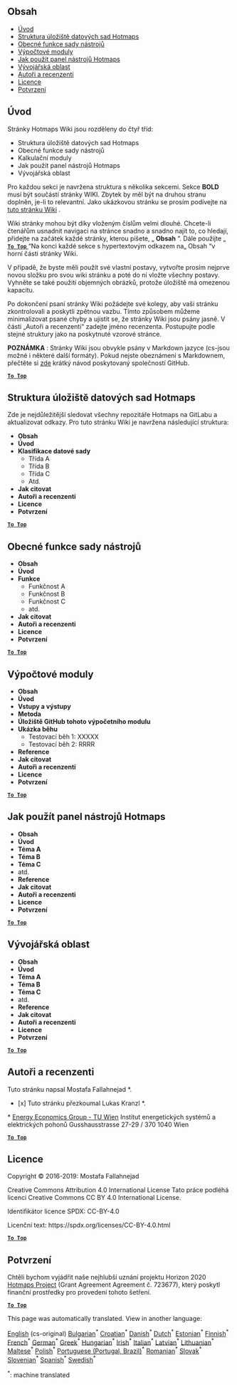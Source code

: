 <h2> Obsah </h2><ul><li> <a href="#Introduction">Úvod</a> </li><li> <a href="#Hotmaps-data-set-repository-structure">Struktura úložiště datových sad Hotmaps</a> </li><li> <a href="#General-functionalities-of-the-toolbox">Obecné funkce sady nástrojů</a> </li><li> <a href="#Calculation-modules">Výpočtové moduly</a> </li><li> <a href="#How-to-apply-the-Hotmaps-toolbox">Jak použít panel nástrojů Hotmaps</a> </li><li> <a href="#Developers-area">Vývojářská oblast</a> </li><li> <a href="#authors-and-reviewers">Autoři a recenzenti</a> </li><li> <a href="#license">Licence</a> </li><li> <a href="#acknowledgement">Potvrzení</a> </li></ul><h2> Úvod </h2><p> Stránky Hotmaps Wiki jsou rozděleny do čtyř tříd: </p><ul><li> Struktura úložiště datových sad Hotmaps </li><li> Obecné funkce sady nástrojů </li><li> Kalkulační moduly </li><li> Jak použít panel nástrojů Hotmaps </li><li> Vývojářská oblast </li></ul><p> Pro každou sekci je navržena struktura s několika sekcemi. Sekce <strong>BOLD</strong> musí být součástí stránky WIKI. Zbytek by měl být na druhou stranu doplněn, je-li to relevantní. Jako ukázkovou stránku se prosím podívejte na <a href="https://github.com/HotMaps/hotmaps_wiki/wiki/CM-District-heating-potential-user-defined-thresholds">tuto stránku Wiki</a> . </p><p> Wiki stránky mohou být díky vloženým číslům velmi dlouhé. Chcete-li čtenářům usnadnit navigaci na stránce snadno a snadno najít to, co hledají, přidejte na začátek každé stránky, kterou píšete, „ <strong>Obsah</strong> “. Dále použijte „ <ins> <code><strong><a href="#table-of-contents">To Top</a></strong></code> </ins> “Na konci každé sekce s hypertextovým odkazem na„ Obsah “v horní části stránky Wiki. </p><p> V případě, že byste měli použít své vlastní postavy, vytvořte prosím nejprve novou složku pro svou wiki stránku a poté do ní vložte všechny postavy. Vyhněte se také použití objemných obrázků, protože úložiště má omezenou kapacitu. </p><p> Po dokončení psaní stránky Wiki požádejte své kolegy, aby vaši stránku zkontrolovali a poskytli zpětnou vazbu. Tímto způsobem můžeme minimalizovat psané chyby a ujistit se, že stránky Wiki jsou psány jasně. V části „Autoři a recenzenti“ zadejte jméno recenzenta. Postupujte podle stejné struktury jako na poskytnuté vzorové stránce. </p><p> <strong>POZNÁMKA</strong> : Stránky Wiki jsou obvykle psány v Markdown jazyce (cs-jsou možné i některé další formáty). Pokud nejste obeznámeni s Markdownem, přečtěte si <a href="https://guides.github.com/features/mastering-markdown/">zde</a> krátký návod poskytovaný společností GitHub. </p><p><ins> <code><strong><a href="#table-of-contents">To Top</a></strong></code> </ins> </p><h2> Struktura úložiště datových sad Hotmaps </h2><p> Zde je nejdůležitější sledovat všechny repozitáře Hotmaps na GitLabu a aktualizovat odkazy. Pro tuto stránku Wiki je navržena následující struktura: </p><ul><li> <strong>Obsah</strong> </li><li> <strong>Úvod</strong> </li><li> <strong>Klasifikace datové sady</strong> <ul><li> Třída A </li><li> Třída B </li><li> Třída C </li><li> Atd. </li></ul></li><li> <strong>Jak citovat</strong> </li><li> <strong>Autoři a recenzenti</strong> </li><li> <strong>Licence</strong> </li><li> <strong>Potvrzení</strong> </li></ul><p><ins> <code><strong><a href="#table-of-contents">To Top</a></strong></code> </ins> </p><h2> Obecné funkce sady nástrojů </h2><ul><li> <strong>Obsah</strong> </li><li> <strong>Úvod</strong> </li><li> <strong>Funkce</strong> <ul><li> Funkčnost A </li><li> Funkčnost B </li><li> Funkčnost C </li><li> atd. </li></ul></li><li> <strong>Jak citovat</strong> </li><li> <strong>Autoři a recenzenti</strong> </li><li> <strong>Licence</strong> </li><li> <strong>Potvrzení</strong> </li></ul><p><ins> <code><strong><a href="#table-of-contents">To Top</a></strong></code> </ins> </p><h2> Výpočtové moduly </h2><ul><li> <strong>Obsah</strong> </li><li> <strong>Úvod</strong> </li><li> <strong>Vstupy a výstupy</strong> </li><li> <strong>Metoda</strong> </li><li> <strong>Úložiště GitHub tohoto výpočetního modulu</strong> </li><li> <strong>Ukázka běhu</strong> <ul><li> Testovací běh 1: XXXXX </li><li> Testovací běh 2: RRRR </li></ul></li><li> <strong>Reference</strong> </li><li> <strong>Jak citovat</strong> </li><li> <strong>Autoři a recenzenti</strong> </li><li> <strong>Licence</strong> </li><li> <strong>Potvrzení</strong> </li></ul><p><ins> <code><strong><a href="#table-of-contents">To Top</a></strong></code> </ins> </p><h2> Jak použít panel nástrojů Hotmaps </h2><ul><li> <strong>Obsah</strong> </li><li> <strong>Úvod</strong> </li><li> <strong>Téma A</strong> </li><li> <strong>Téma B</strong> </li><li> <strong>Téma C</strong> </li><li> atd. </li><li> <strong>Reference</strong> </li><li> <strong>Jak citovat</strong> </li><li> <strong>Autoři a recenzenti</strong> </li><li> <strong>Licence</strong> </li><li> <strong>Potvrzení</strong> </li></ul><p><ins> <code><strong><a href="#table-of-contents">To Top</a></strong></code> </ins> </p><h2> Vývojářská oblast </h2><ul><li> <strong>Obsah</strong> </li><li> <strong>Úvod</strong> </li><li> <strong>Téma A</strong> </li><li> <strong>Téma B</strong> </li><li> <strong>Téma C</strong> </li><li> atd. </li><li> <strong>Reference</strong> </li><li> <strong>Jak citovat</strong> </li><li> <strong>Autoři a recenzenti</strong> </li><li> <strong>Licence</strong> </li><li> <strong>Potvrzení</strong> </li></ul><p><ins> <code><strong><a href="#table-of-contents">To Top</a></strong></code> </ins> </p><h2> Autoři a recenzenti </h2><p> Tuto stránku napsal Mostafa Fallahnejad *. </p><ul><li> [x] Tuto stránku přezkoumal Lukas Kranzl *. </li></ul><p> * <a href="https://eeg.tuwien.ac.at/">Energy Economics Group - TU Wien</a> Institut energetických systémů a elektrických pohonů Gusshausstrasse 27-29 / 370 1040 Wien </p><p><ins> <code><strong><a href="#table-of-contents">To Top</a></strong></code> </ins> </p><h2> Licence </h2><p> Copyright © 2016-2019: Mostafa Fallahnejad </p><p> Creative Commons Attribution 4.0 International License Tato práce podléhá licenci Creative Commons CC BY 4.0 International License. </p><p> Identifikátor licence SPDX: CC-BY-4.0 </p><p> Licenční text: https://spdx.org/licenses/CC-BY-4.0.html </p><p><ins> <code><strong><a href="#table-of-contents">To Top</a></strong></code> </ins> </p><h2> Potvrzení </h2><p> Chtěli bychom vyjádřit naše nejhlubší uznání projektu Horizon 2020 <a href="https://www.hotmaps-project.eu">Hotmaps Project</a> (Grant Agreement Agreement č. 723677), který poskytl finanční prostředky pro provedení tohoto šetření. </p><p><ins> <code><strong><a href="#table-of-contents">To Top</a></strong></code> </ins> </p>

This page was automatically translated. View in another language:

[English](en-Guidelines-for-writing-a-Hotmaps-Wiki-page) (cs-original) [Bulgarian](bg-Guidelines-for-writing-a-Hotmaps-Wiki-page)<sup>\*</sup> [Croatian](hr-Guidelines-for-writing-a-Hotmaps-Wiki-page)<sup>\*</sup>  [Danish](da-Guidelines-for-writing-a-Hotmaps-Wiki-page)<sup>\*</sup> [Dutch](nl-Guidelines-for-writing-a-Hotmaps-Wiki-page)<sup>\*</sup> [Estonian](et-Guidelines-for-writing-a-Hotmaps-Wiki-page)<sup>\*</sup> [Finnish](fi-Guidelines-for-writing-a-Hotmaps-Wiki-page)<sup>\*</sup> [French](fr-Guidelines-for-writing-a-Hotmaps-Wiki-page)<sup>\*</sup> [German](de-Guidelines-for-writing-a-Hotmaps-Wiki-page)<sup>\*</sup> [Greek](el-Guidelines-for-writing-a-Hotmaps-Wiki-page)<sup>\*</sup> [Hungarian](hu-Guidelines-for-writing-a-Hotmaps-Wiki-page)<sup>\*</sup> [Irish](ga-Guidelines-for-writing-a-Hotmaps-Wiki-page)<sup>\*</sup> [Italian](it-Guidelines-for-writing-a-Hotmaps-Wiki-page)<sup>\*</sup> [Latvian](lv-Guidelines-for-writing-a-Hotmaps-Wiki-page)<sup>\*</sup> [Lithuanian](lt-Guidelines-for-writing-a-Hotmaps-Wiki-page)<sup>\*</sup> [Maltese](mt-Guidelines-for-writing-a-Hotmaps-Wiki-page)<sup>\*</sup> [Polish](pl-Guidelines-for-writing-a-Hotmaps-Wiki-page)<sup>\*</sup> [Portuguese (Portugal, Brazil)](pt-Guidelines-for-writing-a-Hotmaps-Wiki-page)<sup>\*</sup> [Romanian](ro-Guidelines-for-writing-a-Hotmaps-Wiki-page)<sup>\*</sup> [Slovak](sk-Guidelines-for-writing-a-Hotmaps-Wiki-page)<sup>\*</sup> [Slovenian](sl-Guidelines-for-writing-a-Hotmaps-Wiki-page)<sup>\*</sup> [Spanish](es-Guidelines-for-writing-a-Hotmaps-Wiki-page)<sup>\*</sup> [Swedish](sv-Guidelines-for-writing-a-Hotmaps-Wiki-page)<sup>\*</sup> 

<sup>\*</sup>: machine translated
